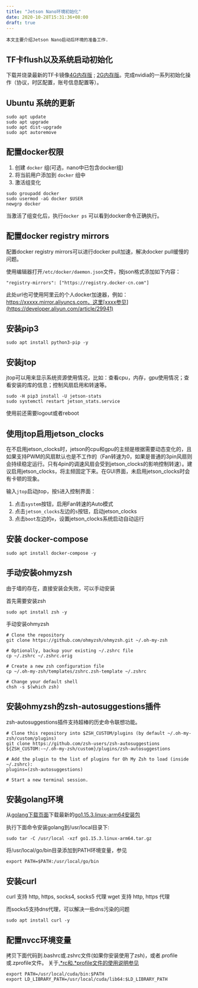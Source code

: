 ```yaml
---
title: "Jetson Nano环境初始化"
date: 2020-10-28T15:31:36+08:00
draft: true
---
```


    本文主要介绍Jetson Nano启动后环境的准备工作.


## TF卡flush以及系统启动初始化

下载并烧录最新的TF卡镜像[4G内存版](https://developer.nvidia.com/jetson-nano-sd-card-image) ; [2G内存版](https://developer.nvidia.com/jetson-nano-2gb-sd-card-image)。完成nvidia的一系列初始化操作（协议，时区配置，账号信息配置等）。

## Ubuntu 系统的更新

```
sudo apt update
sudo apt upgrade
sudo apt dist-upgrade
sudo apt autoremove
```

## 配置docker权限

1. 创建 `docker` 组(可选，nano中已包含docker组)
1. 将当前用户添加到 `docker` 组中
1. 激活组变化

```
sudo groupadd docker
sudo usermod -aG docker $USER
newgrp docker
```

当激活了组变化后，执行`docker ps` 可以看到docker命令正确执行。

## 配置docker registry mirrors

配置docker registry mirrors可以进行docker pull加速，解决docker pull缓慢的问题。

使用编辑器打开`/etc/docker/daemon.json`文件，按json格式添加如下内容：

```
"registry-mirrors": ["https://registry.docker-cn.com"]
```

此处url也可使用阿里云的个人docker加速器，例如：https://xxxxx.mirror.aliyuncs.com，这里[xxxx参见](https://developer.aliyun.com/article/29941)


## 安装pip3

```
sudo apt install python3-pip -y
```

## 安装jtop

jtop可以用来显示系统资源使用情况，比如：查看cpu，内存，gpu使用情况；查看安装的库的信息；控制风扇启用和转速等。

```
sudo -H pip3 install -U jetson-stats
sudo systemctl restart jetson_stats.service
```

使用前还需要logout或者reboot

## 使用jtop启用jetson_clocks
在不启用jetson_clocks时，jetson的cpu和gpu的主频是根据需要动态变化的，且如果支持PWM的风扇默认也是不工作的（Fan转速为0，如果是普通的3pin风扇则会持续稳定运行。只有4pin的调速风扇会受到jetson_clocks的影响控制转速）。建议启用jetson_clocks，将主频固定下来。在GUI界面，未启用jetson_clocks时会有卡顿的现象。

输入`jtop`启动jtop，按`5`进入控制界面：
1. 点击`system`按钮，启用Fan转速的Auto模式
1. 点击`jetson_clocks`左边的`s`按钮，启动jetson_clocks
1. 点击`boot`左边的`e`，设置jetson_clocks系统启动自动运行


## 安装 docker-compose
```
sudo apt install docker-compose -y
```

## 手动安装ohmyzsh
由于墙的存在，直接安装会失败，可以手动安装

首先需要安装zsh
```
sudo apt install zsh -y
```

手动安装ohmyzsh
```
# Clone the repository
git clone https://github.com/ohmyzsh/ohmyzsh.git ~/.oh-my-zsh

# Optionally, backup your existing ~/.zshrc file
cp ~/.zshrc ~/.zshrc.orig

# Create a new zsh configuration file
cp ~/.oh-my-zsh/templates/zshrc.zsh-template ~/.zshrc

# Change your default shell
chsh -s $(which zsh)
```

## 安装ohmyzsh的zsh-autosuggestions插件
zsh-autosuggestions插件支持超棒的历史命令联想功能。

```
# Clone this repository into $ZSH_CUSTOM/plugins (by default ~/.oh-my-zsh/custom/plugins)
git clone https://github.com/zsh-users/zsh-autosuggestions ${ZSH_CUSTOM:-~/.oh-my-zsh/custom}/plugins/zsh-autosuggestions

# Add the plugin to the list of plugins for Oh My Zsh to load (inside ~/.zshrc):
plugins=(zsh-autosuggestions)

# Start a new terminal session.
```

## 安装golang环境

从[golang下载页面](https://golang.org/dl/)下载最新的[go1.15.3.linux-arm64安装包](https://golang.org/dl/go1.15.3.linux-arm64.tar.gz)

执行下面命令安装golang到/usr/local目录下:
```
sudo tar -C /usr/local -xzf go1.15.3.linux-arm64.tar.gz
```

将/usr/local/go/bin目录添加到PATH环境变量，参见
```
export PATH=$PATH:/usr/local/go/bin
```

## 安装curl

curl 支持 http, https, socks4, socks5 代理
wget 支持 http, https 代理

而socks5支持dns代理，可以解决一些dns污染的问题

```
sudo apt install curl -y
```

## 配置nvcc环境变量

拷贝下面代码到.bashrc或.zshrc文件(如果你安装使用了zsh)，或者.profile或.zprofile文件。
关于[.*rc和.*profile文件的使用说明参见](https://superuser.com/questions/187639/zsh-not-hitting-profile)

```
export PATH=/usr/local/cuda/bin:$PATH
export LD_LIBRARY_PATH=/usr/local/cuda/lib64:$LD_LIBRARY_PATH
```

